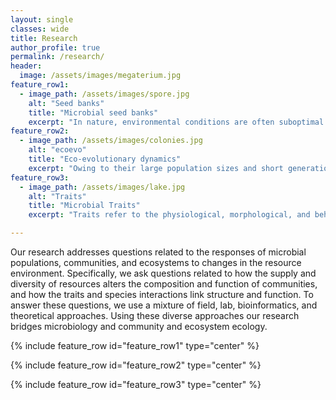 ```yaml
---
layout: single
classes: wide
title: Research
author_profile: true
permalink: /research/
header:
  image: /assets/images/megaterium.jpg
feature_row1:
  - image_path: /assets/images/spore.jpg
    alt: "Seed banks"
    title: "Microbial seed banks"
    excerpt: "In nature, environmental conditions are often suboptimal for growth and reproduction. Thus, organisms must be able to survive long periods of stress and resource limitation, rendering longevity a key life-history trait for many organisms, including microorganisms. One strategy highlighted in our lab’s research is dormancy, a reversible state of reduced metabolic activity. Dormancy leads to the accumulation of genetic, phenotypic, and taxonomic diversity stored in seed banks. We study the evolution and ecology of microbial dormancy, longevity, and the related phenomenon of aging. We use laboratory evolution experiments, simulation modeling, and molecular tools to better understand how these life-history traits structure microbial communities in natural, engineered, and host-associated ecosystems." 
feature_row2:
  - image_path: /assets/images/colonies.jpg
    alt: "ecoevo"
    title: "Eco-evolutionary dynamics"
    excerpt: "Owing to their large population sizes and short generation times, microorganisms have the capacity to evolve on contemporary time scales. This high rate of population turnover can be exploited to examine evolutionary dynamics that would take thousands to millions of years to occur in plant and animal systems, allowing us to answer fundamental questions about the nature of evolution. In our lab, we examine how microorganisms evolve and adapt in an ecologically relevant context by replicating the environmental conditions microorganisms frequently encounter in nature. Through a combination modeling, experimental evolution, genomics, high-throughput trait and fitness measurements, we quantify the rate and direction of evolution and coevolution across a range of environments."
feature_row3:
  - image_path: /assets/images/lake.jpg
    alt: "Traits"
    title: "Microbial Traits"
    excerpt: "Traits refer to the physiological, morphological, and behavioral characteristics that influence the fitness or performance of individuals under a given set of environmental conditions. In microbial systems, the interplay of individual traits leads to the emergence of population-, community, and ecosystem-level phenomena. Our lab has explores important microbial traits including resource use, enzyme capacity, biofilm production, phage resistance, and stress tolerance. Although traits have historically been difficult to study for microbes, our lab investigates microbial traits using phylogenetic comparative methods, field sampling, wet lab experiments, and computational methods to understand how contemporary and deeply conserved traits evolve, shift along environmental gradients, structure communities, and influence ecosystem processes."

---
```


Our research addresses questions related to the responses of microbial populations, communities, and ecosystems to changes in the resource environment. Specifically, we ask questions related to how the supply and diversity of resources alters the composition and function of communities, and how the traits and species interactions link structure and function. To answer these questions, we use a mixture of field, lab, bioinformatics, and theoretical approaches. Using these diverse approaches our research bridges microbiology and community and ecosystem ecology.

{% include feature_row id="feature_row1" type="center" %}

{% include feature_row id="feature_row2" type="center" %}

{% include feature_row id="feature_row3" type="center" %}


